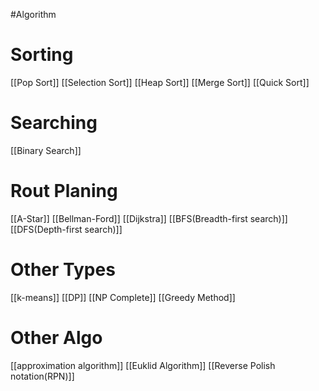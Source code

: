 #Algorithm 
# Sorting
[[Pop Sort]]
[[Selection Sort]]
[[Heap Sort]]
[[Merge Sort]]
[[Quick Sort]]

# Searching
[[Binary Search]]

# Rout Planing
[[A-Star]]
[[Bellman-Ford]]
[[Dijkstra]]
[[BFS(Breadth-first search)]]
[[DFS(Depth-first search)]]

# Other Types
[[k-means]]
[[DP]]
[[NP Complete]]
[[Greedy Method]]

# Other Algo
[[approximation algorithm]]
[[Euklid Algorithm]]
[[Reverse Polish notation(RPN)]]